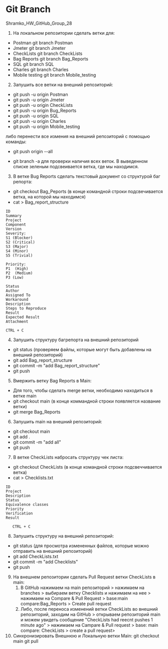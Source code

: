 # Git Branch

Shramko_HW_GitHub_Group_28 

1. На локальном репозитории сделать ветки для:
- Postman 
  git branch Postman
- Jmeter 
  git branch Jmeter
- CheckLists
  git branch CheckLists
- Bag Reports
  git branch Bag_Reports
- SQL
  git branch SQL
- Charles
  git branch Charles
- Mobile testing
  git branch Mobile_testing

2. Запушить все ветки на внешний репозиторий: 
  - git push -u origin Postman
  - git push -u origin Jmeter
  - git push -u origin CheckLists
  - git push -u origin Bug_Reports
  - git push -u origin SQL
  - git push -u origin Charles
  - git push -u origin Mobile_testing

  либо перенести все измения на внешний репозиторий с помощью команды:
 - git push origin --all
  
- git branch -a для проверки наличия всех веток.
   В выведенном списке зеленым подсвеивается ветка, где мы находимся.

3. В ветке Bug Reports сделать текстовый документ со структурой баг репорта:
- git checkout Bag_Peports (в конце командной строки подсвечивается ветка, на которой мы находимся) 
- cat > Bag_report_structure

````
ID  
Summary
Project
Component
Version	
Severity:	
S1 (Blocker)
S2 (Critical)
S3 (Major)
S4 (Minor)
S5 (Trivial)

Priority:	
P1  (High)
P2  (Medium)
P3 (Low)

Status
Author
Assigned To
Workaround
Description
Steps to Reproduce
Result
Expected Result
Attachment

CTRL + C

```` 


4. Запушить структуру багрепорта на внешний репозиторий
- git status (проверяем файлы, которые могут быть добавлены на внешний репозиторий)
-  git add Bag_report_structure 
- git commit -m "add Bag_report_structure"
- git push

5. Вмержить ветку Bag Reports в Main:
- Для того, чтобы сделать merge ветки, необходимо находиться в ветке main
- git checkout main (в конце коммандной строки появляется название ветки)
- git merge Bag_Reports
   
   

6. Запушить main на внешний репозиторий: 
-   git checkout main
-   git add .
-  git commit -m "add all"
-  git push
  
7. В ветке CheckLists набросать структуру чек листа:
-   git checkout CheckLists (в конце командной строки подсвеччивается ветка)
-   cat > Checklists.txt
 
````
ID
Project 
Description
Status 
Equivalence classes
Priority
Verification
Result

   CTRL + C
````
8. Запушить структуру на внешний репозиторий:
-   git status (для просмотра измененных файлов, которые можно отправить на внешний репозиторий)
-   git add CheckLists.txt
-  git commit -m "add Checklists"
-   git push

9. На внешнем репозитории сделать Pull Request ветки CheckLists в main:
   1. В GitHub нажимаем на main репозиторий > нажимаем на branches > выбираем ветку Checklists и нажимаем на нее > нажимаем на Compare & Pull Request > base:main compare:Bag_Reports > Create pull request
   2. Либо, после переноса изменений ветки CheckLists во внешний репозиторий, заходим на GitHub >  открываем репозиторий main и можем увидеть сообщение "CheckLists had reecnt pushes 1 minute ago" > нажимаем на Campare & Pull request >  base: main compare: CheckLists > create a pull request> 
10. Синхронизировать Внешнюю и Локальную ветки Main: 
   git checkout main 
   git pull 
